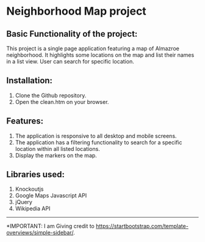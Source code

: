 # Neighborhood Map project

## Basic Functionality of the project:
This project is a single page application featuring a map of Almazroe neighborhood. It highlights some locations on the map and list their names in a list view. User can search for specific location.  

## Installation:
1. Clone the Github repository.
2. Open the clean.htm on your browser.

## Features:
1. The application is responsive to all desktop and mobile screens.
2. The application has a filtering functionality to search for a specific location within all listed locations.
3. Display the markers on the map.

## Libraries used:
1. Knockoutjs
2. Google Maps Javascript API
3. jQuery
4. Wikipedia API

__________________________________________________
*IMPORTANT: I am Giving credit to https://startbootstrap.com/template-overviews/simple-sidebar/.
